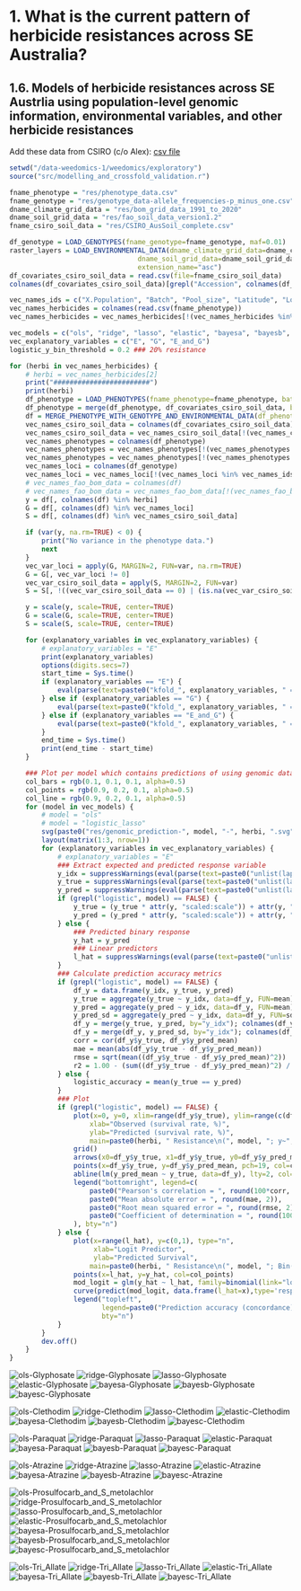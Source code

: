# 1. What is the current pattern of herbicide resistances across SE Australia?

## 1.6. Models of herbicide resistances across SE Austrlia using population-level genomic information, environmental variables, and other herbicide resistances

Add these data from CSIRO (c/o Alex): [csv file](https://urldefense.com/v3/__https://drive.google.com/file/d/1RDxAuoXQZynMORNE2kRP_ZqHkWx1FuW4/view?usp=drive_link__;!!C5rN6bSF!EW1RdWcKYKRux59Bb7iOcZFy6tcDY7A5eX9aNZsdb1sGhy_ACkbt8TvfAgDGqldsbFJIl4y-NOBX5svFGLNcdxOytNbQJto_WFOeesgEtPsMrYp6$)

```R
setwd("/data-weedomics-1/weedomics/exploratory")
source("src/modelling_and_crossfold_validation.r")

fname_phenotype = "res/phenotype_data.csv"
fname_genotype = "res/genotype_data-allele_frequencies-p_minus_one.csv"
dname_climate_grid_data = "res/bom_grid_data_1991_to_2020"
dname_soil_grid_data = "res/fao_soil_data_version1.2"
fname_csiro_soil_data = "res/CSIRO_AusSoil_complete.csv"

df_genotype = LOAD_GENOTYPES(fname_genotype=fname_genotype, maf=0.01)
raster_layers = LOAD_ENVIRONMENTAL_DATA(dname_climate_grid_data=dname_climate_grid_data,
                                dname_soil_grid_data=dname_soil_grid_data,
                                extension_name="asc")
df_covariates_csiro_soil_data = read.csv(file=fname_csiro_soil_data)
colnames(df_covariates_csiro_soil_data)[grepl("Accession", colnames(df_covariates_csiro_soil_data))] = "X.Population"

vec_names_ids = c("X.Population", "Batch", "Pool_size", "Latitude", "Longitude", "long", "lat")
vec_names_herbicides = colnames(read.csv(fname_phenotype))
vec_names_herbicides = vec_names_herbicides[!(vec_names_herbicides %in% vec_names_ids)]

vec_models = c("ols", "ridge", "lasso", "elastic", "bayesa", "bayesb", "bayesc", "logistic_ridge", "logistic_lasso", "logistic_elastic")
vec_explanatory_variables = c("E", "G", "E_and_G")
logistic_y_bin_threshold = 0.2 ### 20% resistance

for (herbi in vec_names_herbicides) {
    # herbi = vec_names_herbicides[2]
    print("########################")
    print(herbi)
    df_phenotype = LOAD_PHENOTYPES(fname_phenotype=fname_phenotype, batch="all", phenotype_names=herbi)
    df_phenotype = merge(df_phenotype, df_covariates_csiro_soil_data, by="X.Population")
    df = MERGE_PHENOTYPE_WITH_GENOTYPE_AND_ENVIRONMENTAL_DATA(df_phenotype=df_phenotype, df_genotype=df_genotype, raster_layers=raster_layers)
    vec_names_csiro_soil_data = colnames(df_covariates_csiro_soil_data)
    vec_names_csiro_soil_data = vec_names_csiro_soil_data[!(vec_names_csiro_soil_data %in% vec_names_ids)]
    vec_names_phenotypes = colnames(df_phenotype)
    vec_names_phenotypes = vec_names_phenotypes[!(vec_names_phenotypes %in% vec_names_ids)]
    vec_names_phenotypes = vec_names_phenotypes[!(vec_names_phenotypes %in% vec_names_csiro_soil_data)]
    vec_names_loci = colnames(df_genotype)
    vec_names_loci = vec_names_loci[!(vec_names_loci %in% vec_names_ids)]
    # vec_names_fao_bom_data = colnames(df)
    # vec_names_fao_bom_data = vec_names_fao_bom_data[!(vec_names_fao_bom_data %in% c(vec_names_ids, vec_names_csiro_soil_data, vec_names_phenotypes, vec_names_loci))]
    y = df[, colnames(df) %in% herbi]
    G = df[, colnames(df) %in% vec_names_loci]
    S = df[, colnames(df) %in% vec_names_csiro_soil_data]

    if (var(y, na.rm=TRUE) < 0) {
        print("No variance in the phenotype data.")
        next
    }
    vec_var_loci = apply(G, MARGIN=2, FUN=var, na.rm=TRUE)
    G = G[, vec_var_loci != 0]
    vec_var_csiro_soil_data = apply(S, MARGIN=2, FUN=var)
    S = S[, !((vec_var_csiro_soil_data == 0) | (is.na(vec_var_csiro_soil_data)))]

    y = scale(y, scale=TRUE, center=TRUE)
    G = scale(G, scale=TRUE, center=TRUE)
    S = scale(S, scale=TRUE, center=TRUE)

    for (explanatory_variables in vec_explanatory_variables) {
        # explanatory_variables = "E"
        print(explanatory_variables)
        options(digits.secs=7)
        start_time = Sys.time()
        if (explanatory_variables == "E") {
            eval(parse(text=paste0("kfold_", explanatory_variables, " = KFOLD_CV(x=S, y=y, r=10, k=10, vec_models=vec_models, logistic_y_bin_threshold=logistic_y_bin_threshold)")))
        } else if (explanatory_variables == "G") {
            eval(parse(text=paste0("kfold_", explanatory_variables, " = KFOLD_CV(x=G, y=y, r=10, k=10, vec_models=vec_models, logistic_y_bin_threshold=logistic_y_bin_threshold)")))
        } else if (explanatory_variables == "E_and_G") {
            eval(parse(text=paste0("kfold_", explanatory_variables, " = KFOLD_CV(x=cbind(S, G), y=y, r=10, k=10, vec_models=vec_models, logistic_y_bin_threshold=logistic_y_bin_threshold)")))
        }
        end_time = Sys.time()
        print(end_time - start_time)
    }

    ### Plot per model which contains predictions of using genomic data only, and genomic data with CSIRO soil data
    col_bars = rgb(0.1, 0.1, 0.1, alpha=0.5)
    col_points = rgb(0.9, 0.2, 0.1, alpha=0.5)
    col_line = rgb(0.9, 0.2, 0.1, alpha=0.5)
    for (model in vec_models) {
        # model = "ols"
        # model = "logistic_lasso"
        svg(paste0("res/genomic_prediction-", model, "-", herbi, ".svg"), width=15.75, height=5.25)
        layout(matrix(1:3, nrow=1))
        for (explanatory_variables in vec_explanatory_variables) {
            # explanatory_variables = "E"
            ### Extract expected and predicted response variable
            y_idx = suppressWarnings(eval(parse(text=paste0("unlist(lapply(kfold_", explanatory_variables, "$", model, ", FUN=function(x){lapply(x, FUN=function(y){if(!is.na(y)){y$idx_test}})}))"))))
            y_true = suppressWarnings(eval(parse(text=paste0("unlist(lapply(kfold_", explanatory_variables, "$", model, ", FUN=function(x){lapply(x, FUN=function(y){if(!is.na(y)){y$y_test}})}))"))))
            y_pred = suppressWarnings(eval(parse(text=paste0("unlist(lapply(kfold_", explanatory_variables, "$", model, ", FUN=function(x){lapply(x, FUN=function(y){if(!is.na(y)){y$y_hat}})}))"))))
            if (grepl("logistic", model) == FALSE) {
                y_true = (y_true * attr(y, "scaled:scale")) + attr(y, "scaled:center")
                y_pred = (y_pred * attr(y, "scaled:scale")) + attr(y, "scaled:center")
            } else {
                ### Predicted binary response
                y_hat = y_pred 
                ### Linear predictors
                l_hat = suppressWarnings(eval(parse(text=paste0("unlist(lapply(kfold_", explanatory_variables, "$", model, ", FUN=function(x){lapply(x, FUN=function(y){if(!is.na(y)){y$l_hat}})}))"))))
            }
            ### Calculate prediction accuracy metrics
            if (grepl("logistic", model) == FALSE) {
                df_y = data.frame(y_idx, y_true, y_pred)
                y_true = aggregate(y_true ~ y_idx, data=df_y, FUN=mean)
                y_pred = aggregate(y_pred ~ y_idx, data=df_y, FUN=mean)
                y_pred_sd = aggregate(y_pred ~ y_idx, data=df_y, FUN=sd)
                df_y = merge(y_true, y_pred, by="y_idx"); colnames(df_y) = c("y_idx", "y_true", "y_pred_mean")
                df_y = merge(df_y, y_pred_sd, by="y_idx"); colnames(df_y) = c("y_idx", "y_true", "y_pred_mean", "y_pred_sd")
                corr = cor(df_y$y_true, df_y$y_pred_mean)
                mae = mean(abs(df_y$y_true - df_y$y_pred_mean))
                rmse = sqrt(mean((df_y$y_true - df_y$y_pred_mean)^2))
                r2 = 1.00 - (sum((df_y$y_true - df_y$y_pred_mean)^2) / sum((df_y$y_true - mean(df_y$y_true))^2))
            } else {
                logistic_accuracy = mean(y_true == y_pred)
            }
            ### Plot
            if (grepl("logistic", model) == FALSE) {
                plot(x=0, y=0, xlim=range(df_y$y_true), ylim=range(c(df_y$y_pred_mean-df_y$y_pred_sd, df_y$y_pred_mean+df_y$y_pred_sd)), type="n", 
                    xlab="Observed (survival rate, %)", 
                    ylab="Predicted (survival rate, %)", 
                    main=paste0(herbi, " Resistance\n(", model, "; y~", explanatory_variables, ")"))
                grid()
                arrows(x0=df_y$y_true, x1=df_y$y_true, y0=df_y$y_pred_mean-df_y$y_pred_sd, y1=df_y$y_pred_mean+df_y$y_pred_sd, code=3, col=col_bars, angle=90, length=0.0, lty=1)
                points(x=df_y$y_true, y=df_y$y_pred_mean, pch=19, col=col_points)
                abline(lm(y_pred_mean ~ y_true, data=df_y), lty=2, col=col_line)
                legend("bottomright", legend=c(
                    paste0("Pearson's correlation = ", round(100*corr, 2), "%"),
                    paste0("Mean absolute error = ", round(mae, 2)),
                    paste0("Root mean squared error = ", round(rmse, 2)),
                    paste0("Coefficient of determination = ", round(100*r2, 2), "%")
                ), bty="n")
            } else {
                plot(x=range(l_hat), y=c(0,1), type="n", 
                     xlab="Logit Predictor",
                     ylab="Predicted Survival", 
                    main=paste0(herbi, " Resistance\n(", model, "; Bin(y; ", round(logistic_y_bin_threshold, 2), ")~", explanatory_variables, ")"))
                points(x=l_hat, y=y_hat, col=col_points)
                mod_logit = glm(y_hat ~ l_hat, family=binomial(link="logit"))
                curve(predict(mod_logit, data.frame(l_hat=x),type='resp'), add=TRUE, lty=2, col=col_line)
                legend("topleft", 
                       legend=paste0("Prediction accuracy (concordance) = ", round(100*logistic_accuracy, 2), "%"), 
                       bty="n")
            }
        }
        dev.off()
    }
}
```

![ols-Glyphosate](../res/genomic_prediction-ols-Glyphosate.svg)
![ridge-Glyphosate](../res/genomic_prediction-ridge-Glyphosate.svg)
![lasso-Glyphosate](../res/genomic_prediction-lasso-Glyphosate.svg)
![elastic-Glyphosate](../res/genomic_prediction-elastic-Glyphosate.svg)
![bayesa-Glyphosate](../res/genomic_prediction-bayesa-Glyphosate.svg)
![bayesb-Glyphosate](../res/genomic_prediction-bayesb-Glyphosate.svg)
![bayesc-Glyphosate](../res/genomic_prediction-bayesc-Glyphosate.svg)

![ols-Clethodim](../res/genomic_prediction-ols-Clethodim.svg)
![ridge-Clethodim](../res/genomic_prediction-ridge-Clethodim.svg)
![lasso-Clethodim](../res/genomic_prediction-lasso-Clethodim.svg)
![elastic-Clethodim](../res/genomic_prediction-elastic-Clethodim.svg)
![bayesa-Clethodim](../res/genomic_prediction-bayesa-Clethodim.svg)
![bayesb-Clethodim](../res/genomic_prediction-bayesb-Clethodim.svg)
![bayesc-Clethodim](../res/genomic_prediction-bayesc-Clethodim.svg)

![ols-Paraquat](../res/genomic_prediction-ols-Paraquat.svg)
![ridge-Paraquat](../res/genomic_prediction-ridge-Paraquat.svg)
![lasso-Paraquat](../res/genomic_prediction-lasso-Paraquat.svg)
![elastic-Paraquat](../res/genomic_prediction-elastic-Paraquat.svg)
![bayesa-Paraquat](../res/genomic_prediction-bayesa-Paraquat.svg)
![bayesb-Paraquat](../res/genomic_prediction-bayesb-Paraquat.svg)
![bayesc-Paraquat](../res/genomic_prediction-bayesc-Paraquat.svg)

![ols-Atrazine](../res/genomic_prediction-ols-Atrazine.svg)
![ridge-Atrazine](../res/genomic_prediction-ridge-Atrazine.svg)
![lasso-Atrazine](../res/genomic_prediction-lasso-Atrazine.svg)
![elastic-Atrazine](../res/genomic_prediction-elastic-Atrazine.svg)
![bayesa-Atrazine](../res/genomic_prediction-bayesa-Atrazine.svg)
![bayesb-Atrazine](../res/genomic_prediction-bayesb-Atrazine.svg)
![bayesc-Atrazine](../res/genomic_prediction-bayesc-Atrazine.svg)

![ols-Prosulfocarb_and_S_metolachlor](../res/genomic_prediction-ols-Prosulfocarb_and_S_metolachlor.svg)
![ridge-Prosulfocarb_and_S_metolachlor](../res/genomic_prediction-ridge-Prosulfocarb_and_S_metolachlor.svg)
![lasso-Prosulfocarb_and_S_metolachlor](../res/genomic_prediction-lasso-Prosulfocarb_and_S_metolachlor.svg)
![elastic-Prosulfocarb_and_S_metolachlor](../res/genomic_prediction-elastic-Prosulfocarb_and_S_metolachlor.svg)
![bayesa-Prosulfocarb_and_S_metolachlor](../res/genomic_prediction-bayesa-Prosulfocarb_and_S_metolachlor.svg)
![bayesb-Prosulfocarb_and_S_metolachlor](../res/genomic_prediction-bayesb-Prosulfocarb_and_S_metolachlor.svg)
![bayesc-Prosulfocarb_and_S_metolachlor](../res/genomic_prediction-bayesc-Prosulfocarb_and_S_metolachlor.svg)

![ols-Tri_Allate](../res/genomic_prediction-ols-Tri_Allate.svg)
![ridge-Tri_Allate](../res/genomic_prediction-ridge-Tri_Allate.svg)
![lasso-Tri_Allate](../res/genomic_prediction-lasso-Tri_Allate.svg)
![elastic-Tri_Allate](../res/genomic_prediction-elastic-Tri_Allate.svg)
![bayesa-Tri_Allate](../res/genomic_prediction-bayesa-Tri_Allate.svg)
![bayesb-Tri_Allate](../res/genomic_prediction-bayesb-Tri_Allate.svg)
![bayesc-Tri_Allate](../res/genomic_prediction-bayesc-Tri_Allate.svg)
